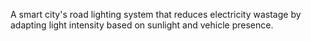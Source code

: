 A smart city's road lighting system that reduces electricity wastage by adapting light intensity based on sunlight and vehicle presence.

